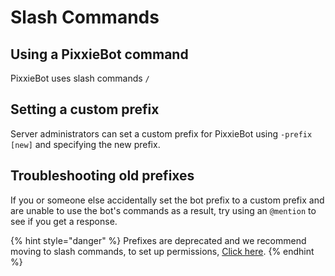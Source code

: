 # Slash Commands

## Using a PixxieBot command 

PixxieBot uses slash commands `/` 

## Setting a custom prefix

Server administrators can set a custom prefix for PixxieBot using `-prefix [new]` and specifying the new prefix.&#x20;

## Troubleshooting old prefixes

If you or someone else accidentally set the bot prefix to a custom prefix and are unable to use the bot's commands as a result, try using an `@mention` to see if you get a response.&#x20;

{% hint style="danger" %}
 Prefixes are deprecated and we recommend moving to slash commands, to set up permissions, [Click here](https://support.discord.com/hc/en-us/articles/206029707-How-do-I-set-up-Permissions-).
{% endhint %}